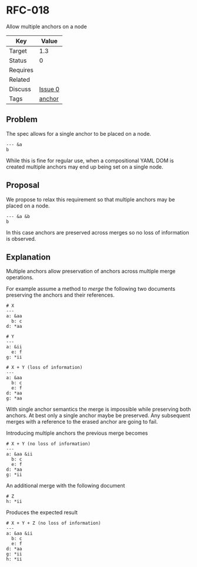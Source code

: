 RFC-018
=======

Allow multiple anchors on a node


| Key | Value |
| --- | --- |
| Target | 1.3 |
| Status | 0 |
| Requires | |
| Related | |
| Discuss | [Issue 0](../../issues/0) |
| Tags | [anchor]() |


## Problem

The spec allows for a single anchor to be placed on a node.

```
--- &a
b
```

While this is fine for regular use, when a compositional YAML DOM is created multiple anchors may end up being set on a single node.

## Proposal

We propose to relax this requirement so that multiple anchors may be placed on a node.

```
--- &a &b
b
```

In this case anchors are preserved across merges so no loss of information is observed.


## Explanation

Multiple anchors allow preservation of anchors across multiple merge operations.

For example assume a method to *merge* the following two documents preserving the anchors and their references.

```
# X
---
a: &aa
  b: c
d: *aa
```

```
# Y
---
a: &ii
  e: f
g: *ii
```

```
# X + Y (loss of information)
---
a: &aa
  b: c
  e: f
d: *aa
g: *aa
```

With single anchor semantics the merge is impossible while preserving both anchors.
At best only a single anchor maybe be preserved.
Any subsequent merges with a reference to the erased anchor are going to fail.

Introducing multiple anchors the previous merge becomes

```
# X + Y (no loss of information)
---
a: &aa &ii
  b: c
  e: f
d: *aa
g: *ii
```

An additional merge with the following document

```
# Z
h: *ii
```

Produces the expected result

```
# X + Y + Z (no loss of information)
---
a: &aa &ii
  b: c
  e: f
d: *aa
g: *ii
h: *ii
```

